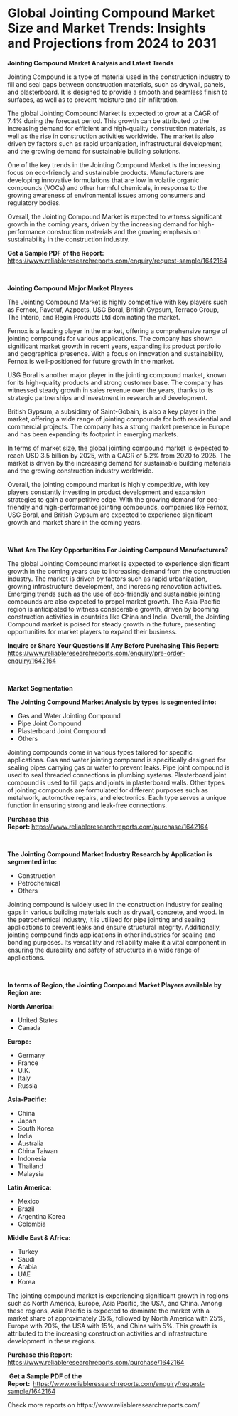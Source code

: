 <p><h1>Global Jointing Compound Market Size and Market Trends: Insights and Projections from 2024 to 2031</h1></p><p><strong>Jointing Compound Market Analysis and Latest Trends</strong></p>
<p><p>Jointing Compound is a type of material used in the construction industry to fill and seal gaps between construction materials, such as drywall, panels, and plasterboard. It is designed to provide a smooth and seamless finish to surfaces, as well as to prevent moisture and air infiltration.</p><p>The global Jointing Compound Market is expected to grow at a CAGR of 7.4% during the forecast period. This growth can be attributed to the increasing demand for efficient and high-quality construction materials, as well as the rise in construction activities worldwide. The market is also driven by factors such as rapid urbanization, infrastructural development, and the growing demand for sustainable building solutions.</p><p>One of the key trends in the Jointing Compound Market is the increasing focus on eco-friendly and sustainable products. Manufacturers are developing innovative formulations that are low in volatile organic compounds (VOCs) and other harmful chemicals, in response to the growing awareness of environmental issues among consumers and regulatory bodies.</p><p>Overall, the Jointing Compound Market is expected to witness significant growth in the coming years, driven by the increasing demand for high-performance construction materials and the growing emphasis on sustainability in the construction industry.</p></p>
<p><strong>Get a Sample PDF of the Report:&nbsp;</strong> <a href="https://www.reliableresearchreports.com/enquiry/request-sample/1642164">https://www.reliableresearchreports.com/enquiry/request-sample/1642164</a></p>
<p>&nbsp;</p>
<p><strong>Jointing Compound Major Market Players</strong></p>
<p><p>The Jointing Compound Market is highly competitive with key players such as Fernox, Pavetuf, Azpects, USG Boral, British Gypsum, Terraco Group, The Interio, and Regin Products Ltd dominating the market. </p><p>Fernox is a leading player in the market, offering a comprehensive range of jointing compounds for various applications. The company has shown significant market growth in recent years, expanding its product portfolio and geographical presence. With a focus on innovation and sustainability, Fernox is well-positioned for future growth in the market.</p><p>USG Boral is another major player in the jointing compound market, known for its high-quality products and strong customer base. The company has witnessed steady growth in sales revenue over the years, thanks to its strategic partnerships and investment in research and development.</p><p>British Gypsum, a subsidiary of Saint-Gobain, is also a key player in the market, offering a wide range of jointing compounds for both residential and commercial projects. The company has a strong market presence in Europe and has been expanding its footprint in emerging markets.</p><p>In terms of market size, the global jointing compound market is expected to reach USD 3.5 billion by 2025, with a CAGR of 5.2% from 2020 to 2025. The market is driven by the increasing demand for sustainable building materials and the growing construction industry worldwide.</p><p>Overall, the jointing compound market is highly competitive, with key players constantly investing in product development and expansion strategies to gain a competitive edge. With the growing demand for eco-friendly and high-performance jointing compounds, companies like Fernox, USG Boral, and British Gypsum are expected to experience significant growth and market share in the coming years.</p></p>
<p>&nbsp;</p>
<p><strong>What Are The Key Opportunities For Jointing Compound Manufacturers?</strong></p>
<p><p>The global Jointing Compound market is expected to experience significant growth in the coming years due to increasing demand from the construction industry. The market is driven by factors such as rapid urbanization, growing infrastructure development, and increasing renovation activities. Emerging trends such as the use of eco-friendly and sustainable jointing compounds are also expected to propel market growth. The Asia-Pacific region is anticipated to witness considerable growth, driven by booming construction activities in countries like China and India. Overall, the Jointing Compound market is poised for steady growth in the future, presenting opportunities for market players to expand their business.</p></p>
<p><strong>Inquire or Share Your Questions If Any Before Purchasing This Report:</strong> <a href="https://www.reliableresearchreports.com/enquiry/pre-order-enquiry/1642164">https://www.reliableresearchreports.com/enquiry/pre-order-enquiry/1642164</a></p>
<p>&nbsp;</p>
<p><strong>Market Segmentation</strong></p>
<p><strong>The Jointing Compound Market Analysis by types is segmented into:</strong></p>
<p><ul><li>Gas and Water Jointing Compound</li><li>Pipe Joint Compound</li><li>Plasterboard Joint Compound</li><li>Others</li></ul></p>
<p><p>Jointing compounds come in various types tailored for specific applications. Gas and water jointing compound is specifically designed for sealing pipes carrying gas or water to prevent leaks. Pipe joint compound is used to seal threaded connections in plumbing systems. Plasterboard joint compound is used to fill gaps and joints in plasterboard walls. Other types of jointing compounds are formulated for different purposes such as metalwork, automotive repairs, and electronics. Each type serves a unique function in ensuring strong and leak-free connections.</p></p>
<p><strong>Purchase this Report:&nbsp;</strong><a href="https://www.reliableresearchreports.com/purchase/1642164">https://www.reliableresearchreports.com/purchase/1642164</a></p>
<p>&nbsp;</p>
<p><strong>The Jointing Compound Market Industry Research by Application is segmented into:</strong></p>
<p><ul><li>Construction</li><li>Petrochemical</li><li>Others</li></ul></p>
<p><p>Jointing compound is widely used in the construction industry for sealing gaps in various building materials such as drywall, concrete, and wood. In the petrochemical industry, it is utilized for pipe jointing and sealing applications to prevent leaks and ensure structural integrity. Additionally, jointing compound finds applications in other industries for sealing and bonding purposes. Its versatility and reliability make it a vital component in ensuring the durability and safety of structures in a wide range of applications.</p></p>
<p>&nbsp;</p>
<p><strong>In terms of Region, the Jointing Compound Market Players available by Region are:</strong></p>
<p>
    <p> <strong> North America: </strong>
        <ul>
            <li>United States</li>
            <li>Canada</li>
        </ul>
        </p> 
    <p> <strong> Europe: </strong>
        <ul>
            <li>Germany</li>
            <li>France</li>
            <li>U.K.</li>
            <li>Italy</li>
            <li>Russia</li>
        </ul>
        </p> 
    <p> <strong> Asia-Pacific: </strong>
        <ul>
            <li>China</li>
            <li>Japan</li>
            <li>South Korea</li>
            <li>India</li>
            <li>Australia</li>
            <li>China Taiwan</li>
            <li>Indonesia</li>
            <li>Thailand</li>
            <li>Malaysia</li>
        </ul>
        </p> 
    <p> <strong> Latin America: </strong>
        <ul>
            <li>Mexico</li>
            <li>Brazil</li>
            <li>Argentina Korea</li>
            <li>Colombia</li>
        </ul>
        </p> 
    <p> <strong> Middle East & Africa: </strong>
        <ul>
            <li>Turkey</li>
            <li>Saudi</li>
            <li>Arabia</li>
            <li>UAE</li>
            <li>Korea</li>
        </ul>
    </p>
    </p>
<p><p>The jointing compound market is experiencing significant growth in regions such as North America, Europe, Asia Pacific, the USA, and China. Among these regions, Asia Pacific is expected to dominate the market with a market share of approximately 35%, followed by North America with 25%, Europe with 20%, the USA with 15%, and China with 5%. This growth is attributed to the increasing construction activities and infrastructure development in these regions.</p></p>
<p><strong>Purchase this Report: </strong><a href="https://www.reliableresearchreports.com/purchase/1642164">https://www.reliableresearchreports.com/purchase/1642164</a></p>
<p>&nbsp;<strong>Get a Sample PDF of the Report:&nbsp;&nbsp;</strong><a href="https://www.reliableresearchreports.com/enquiry/request-sample/1642164">https://www.reliableresearchreports.com/enquiry/request-sample/1642164</a></p>
<p><strong></strong></p>
<p>Check more reports on https://www.reliableresearchreports.com/</p>